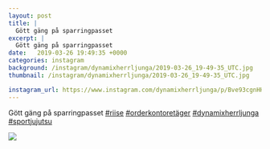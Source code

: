 ```yaml
---
layout: post
title: |
  Gött gäng på sparringpasset 
excerpt: |
  Gött gäng på sparringpasset    
date:   2019-03-26 19:49:35 +0000
categories: instagram
background: /instagram/dynamixherrljunga/2019-03-26_19-49-35_UTC.jpg
thumbnail: /instagram/dynamixherrljunga/2019-03-26_19-49-35_UTC.jpg

instagram_url: https://www.instagram.com/dynamixherrljunga/p/Bve93cgnHHd
---
```

Gött gäng på sparringpasset [#riise](https://www.instagram.com/explore/tags/riise/) [#orderkontoretäger](https://www.instagram.com/explore/tags/orderkontoretäger/) [#dynamixherrljunga](https://www.instagram.com/explore/tags/dynamixherrljunga/) [#sportjujutsu](https://www.instagram.com/explore/tags/sportjujutsu/)



<img src='{{ site.baseurl }}/instagram/dynamixherrljunga/2019-03-26_19-49-35_UTC.jpg' class='img-fluid' />
